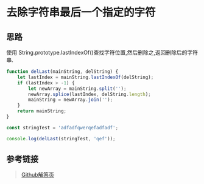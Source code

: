 

# 去除字符串最后一个指定的字符

## 思路 
使用 String.prototype.lastIndexOf()查找字符位置,然后删除之,返回删除后的字符串.

```js
function delLast(mainString, delString) {
    let lastIndex = mainString.lastIndexOf(delString);
    if (lastIndex > -1) {
        let newArray = mainString.split('');
        newArray.splice(lastIndex, delString.length);
        mainString = newArray.join('');
    }
    return mainString;
}

const stringTest = 'adfadfqwerqefadfadf';

console.log(delLast(stringTest, 'qef'));
```

## 参考链接
>[Github解答页](https://github.com/haizlin/fe-interview/issues/9)